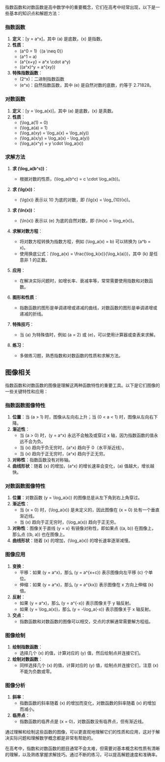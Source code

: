 指数函数和对数函数是高中数学中的重要概念，它们在高考中经常出现，以下是一些基本的知识点和解题方法：

### 指数函数
1. **定义**：\[y = a^x\]，其中 \(a\) 是底数，\(x\) 是指数。
2. **性质**：
   - \(a^0 = 1\)（\(a \neq 0\)）
   - \(a^1 = a\)
   - \(a^{x+y} = a^x \cdot a^y\)
   - \((a^x)^y = a^{xy}\)
3. **特殊指数函数**：
   - \(2^x\)：二进制指数函数
   - \(e^x\)：自然指数函数，其中 \(e\) 是自然对数的底数，约等于 2.71828。

### 对数函数
1. **定义**：\[y = \log_a(x)\]，其中 \(a\) 是底数，\(x\) 是真数。
2. **性质**：
   - \(\log_a(1) = 0\)
   - \(\log_a(a) = 1\)
   - \(\log_a(xy) = \log_a(x) + \log_a(y)\)
   - \(\log_a(x/y) = \log_a(x) - \log_a(y)\)
   - \(\log_a(x^y) = y \cdot \log_a(x)\)

### 求解方法
1. **求 \(\log_a(b^c)\)**：
   - 根据对数的性质，\(\log_a(b^c) = c \cdot \log_a(b)\)。

2. **求 \(\lg(x)\)**：
   - \(\lg(x)\) 表示以 10 为底的对数，即 \(\lg(x) = \log_{10}(x)\)。

3. **求 \(\ln(x)\)**：
   - \(\ln(x)\) 表示以 \(e\) 为底的自然对数，即 \(\ln(x) = \log_e(x)\)。

4. **求解对数方程**：
   - 将对数方程转换为指数方程，例如 \(\log_a(x) = b\) 可以转换为 \(a^b = x\)。
   - 使用换底公式：\(\log_a(x) = \frac{\log_k(x)}{\log_k(a)}\)，其中 \(k\) 是任意非 1 的正数。

5. **应用**：
   - 在解决实际问题时，如增长率、衰减率等，常常需要使用指数和对数函数。

6. **图形和性质**：
   - 指数函数的图形是单调递增或递减的曲线，对数函数的图形是单调递增或递减的折线。

7. **特殊技巧**：
   - 当 \(a\) 为特殊值时，例如 \(a = 2\) 或 \(e\)，可以使用计算器或查表来求解。

8. **练习**：
   - 多做练习题，熟悉指数和对数函数的性质和求解方法。


## 图像相关

指数函数和对数函数的图像是理解这两种函数特性的重要工具。以下是它们图像的一些关键特性和应用：

### 指数函数图像特性
1. **位置**：当 \(a > 1\) 时，图像从左向右上升；当 \(0 < a < 1\) 时，图像从左向右下降。
2. **渐近性**：
   - 当 \(a > 0\) 时，\(y = a^x\) 永远不会触及或穿过 x 轴，因为指数函数的值永远不会为负。
   - 当 \(x\) 趋向于负无穷时，\(a^x\) 趋向于 0（水平渐近线）。
   - 当 \(x\) 趋向于正无穷时，\(a^x\) 趋向于正无穷。
3. **对称性**：指数函数没有对称轴。
4. **曲线形状**：随着 \(x\) 的增加，\(a^x\) 的增长速率会变化，\(a\) 值越大，增长越快。

### 对数函数图像特性
1. **位置**：对数函数 \(y = \log_a(x)\) 的图像总是从左下角到右上角穿过。
2. **渐近性**：
   - 当 \(x = 0\) 时，\(\log_a(x)\) 是未定义的，因此图像在 \(x = 0\) 处有一个垂直渐近线。
   - 当 \(x\) 趋向于正无穷时，\(\log_a(x)\) 趋向于正无穷。
3. **对称性**：图像关于直线 \(y = x\) 有镜像对称性，即如果点 \((a, b)\) 在图像上，那么点 \((b, a)\) 也在图像上。
4. **曲线形状**：随着 \(x\) 的增加，\(\log_a(x)\) 的增长速率逐渐减慢。

### 图像应用
1. **变换**：
   - 平移：如果 \(y = a^x\)，那么 \(y = a^{x+c}\) 表示图像向左平移 \(c\) 个单位。
   - 伸缩：如果 \(y = a^x\)，那么 \(y = a^{kx}\) 表示图像在 x 方向上伸缩 \(k\) 倍。
2. **反射**：
   - 如果 \(y = a^x\)，那么 \(y = a^{-x}\) 表示图像关于 y 轴反射。
   - 如果 \(y = \log_a(x)\)，那么 \(y = -\log_a(-x)\) 表示图像关于 x 轴反射。
3. **交点**：
   - 指数函数和对数函数的图像可以相交，交点的求解通常需要解方程组。

### 图像绘制
1. **绘制指数函数**：
   - 选择几个 \(x\) 的值，计算对应的 \(y\) 值，然后绘制点并连接它们。
2. **绘制对数函数**：
   - 同样选择几个 \(x\) 的值，计算对应的 \(y\) 值，绘制点并连接它们，注意 \(x\) 不能为负数或零。

### 图像分析
1. **斜率**：
   - 指数函数的斜率随着 \(x\) 的增加而变化，对数函数的斜率随着 \(x\) 的增加而减小。
2. **临界点**：
   - 指数函数的临界点是 \(x = 0\)，对数函数没有临界点，但有渐近线。

通过理解和绘制这些函数的图像，可以更直观地理解它们的性质和应用，这对于解决实际问题和理解数学概念都是非常有帮助的。



在高考中，指数和对数函数的题目通常不会太难，但需要对基本概念和性质有清晰的理解，以及熟练掌握求解技巧。通过不断的练习，可以提高解题速度和准确率。
